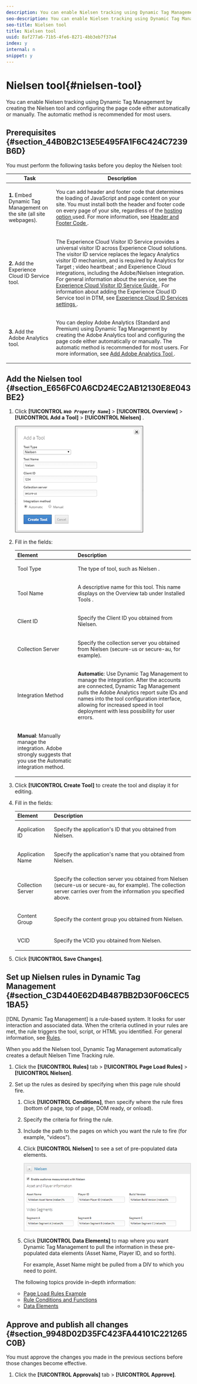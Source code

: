 ```yaml
---
description: You can enable Nielsen tracking using Dynamic Tag Management by creating the Nielsen tool and configuring the page code either automatically or manually. The automatic method is recommended for most users.
seo-description: You can enable Nielsen tracking using Dynamic Tag Management by creating the Nielsen tool and configuring the page code either automatically or manually. The automatic method is recommended for most users.
seo-title: Nielsen tool
title: Nielsen tool
uuid: 8af277a6-71b5-4fe6-8271-4bb3eb7f37a4
index: y
internal: n
snippet: y
---
```


# Nielsen tool{#nielsen-tool}

You can enable Nielsen tracking using Dynamic Tag Management by creating the Nielsen tool and configuring the page code either automatically or manually. The automatic method is recommended for most users.

## Prerequisites {#section_44B0B2C13E5E495FA1F6C424C7239B6D}

You must perform the following tasks before you deploy the Nielsen tool:

<table id="table_5F72D90F206C4D1B9D67FDF62D7EB61F">
 <thead>
  <tr>
   <th colname="col1" class="entry"> Task </th>
   <th colname="col2" class="entry"> Description </th>
  </tr>
 </thead>
 <tbody>
  <tr>
   <td colname="col1"> <p><b>1.</b> Embed Dynamic Tag Management on the site (all site webpages). </p> </td>
   <td colname="col2"> <p> You can add header and footer code that determines the loading of JavaScript and page content on your site. You must install both the header and footer code on every page of your site, regardless of the <a href="../client-side-information/deployment.md#concept_09612483C4934E16B20F5E9DA3B7EB7D" format="dita" scope="local"> hosting option </a> used. For more information, see <a href="../client-side-information/deployment.md#concept_3F6A0A508F294FCBABEBA1DF540B781B" format="dita" scope="local"> Header and Footer Code </a>. </p> </td>
  </tr>
  <tr>
   <td colname="col1"> <p><b>2.</b> Add the Experience Cloud ID Service tool. </p> </td>
   <td colname="col2"> <p>The <span class="keyword"> Experience Cloud Visitor ID Service </span> provides a universal visitor ID across <span class="keyword"> Experience Cloud </span>solutions. The visitor ID service replaces the legacy Analytics visitor ID mechanism, and is required by <span class="keyword"> Analytics </span> for <span class="keyword"> Target </span>; <span class="keyword"> video heartbeat </span>; and <span class="keyword"> Experience Cloud </span> integrations, including the Adobe/Nielsen integration. For general information about the service, see the <a href="https://marketing.adobe.com/resources/help/en_US/mcvid/mcvid-overview.html" format="https" scope="external"> Experience Cloud Visitor ID Service Guide </a>. For information about adding the Experience Cloud ID Service tool in DTM, see <a href="https://marketing.adobe.com/resources/help/en_US/mcvid/mcvid-dtm-settings.html" format="html" scope="external"> Experience Cloud ID Services settings </a>. </p> </td> 
  </tr>
  <tr>
   <td colname="col1"> <p><b>3.</b> Add the Adobe Analytics tool. </p> </td>
   <td colname="col2"> <p>You can deploy <span class="keyword"> Adobe Analytics </span> (Standard and Premium) using Dynamic Tag Management by creating the <span class="keyword"> Adobe Analytics </span> tool and configuring the page code either automatically or manually. The automatic method is recommended for most users. For more information, see <a href="../tools-reference/analytics-dtm.md#concept_FBA6679A0B79490F8296437F11E5E4F8" format="dita" scope="local"> Add Adobe Analytics Tool </a>. </p> </td>
  </tr>
 </tbody>
</table>

## Add the Nielsen tool {#section_E656FC0A6CD24EC2AB12130E8E043BE2}

1. Click  **[!UICONTROL  *`Web Property Name`*]** > **[!UICONTROL Overview]** > **[!UICONTROL Add a Tool]** > **[!UICONTROL Nielsen]** .

   ![Step Result](assets/nielsen_tool.png)

1. Fill in the fields:

    <table id="table_1CFB53FE72E74CCB8CAA5D4E3873D286">
     <thead>
      <tr>
       <th colname="col1" class="entry"> Element </th>
       <th colname="col2" class="entry"> Description </th>
      </tr>
     </thead>
     <tbody>
      <tr>
       <td colname="col1"> <p>Tool Type </p> </td>
       <td colname="col2"> <p>The type of tool, such as <span class="keyword"> Nielsen </span>. </p> </td>
      </tr>
      <tr>
       <td colname="col1"> <p>Tool Name </p> </td>
       <td colname="col2"> <p>A descriptive name for this tool. This name displays on the <span class="wintitle"> Overview </span> tab under <span class="wintitle"> Installed Tools </span>. </p> </td>
      </tr>
      <tr>
       <td colname="col1"> <p>Client ID </p> </td>
       <td colname="col2"> <p>Specify the Client ID you obtained from Nielsen. </p> </td>
      </tr>
      <tr>
       <td colname="col1"> <p>Collection Server </p> </td>
       <td colname="col2"> <p>Specify the collection server you obtained from Nielsen (secure-us or secure-au, for example). </p> </td>
      </tr>
      <tr>
       <td colname="col1" morerows="1"> <p>Integration Method </p> </td>
       <td colname="col2"> <p> <b>Automatic</b>: Use Dynamic Tag Management to manage the integration. After the accounts are connected, Dynamic Tag Management pulls the <span class="keyword"> Adobe Analytics </span> report suite IDs and names into the tool configuration interface, allowing for increased speed in tool deployment with less possibility for user errors. </p> </td>
      </tr>
      <tr>
       <td colname="col2"> <p> <b>Manual</b>: Manually manage the integration. Adobe strongly suggests that you use the Automatic integration method. </p> </td>
      </tr>
     </tbody>
    </table>

1. Click **[!UICONTROL Create Tool]** to create the tool and display it for editing.
1. Fill in the fields:

    <table id="table_F2635DE3831B4476AD1B12041DB16FBD">
     <thead>
      <tr>
       <th colname="col1" class="entry"> Element </th>
       <th colname="col2" class="entry"> Description </th>
      </tr>
     </thead>
     <tbody>
      <tr>
       <td colname="col1"> <p>Application ID </p> </td>
       <td colname="col2"> <p>Specify the application's ID that you obtained from Nielsen. </p> </td>
      </tr>
      <tr>
       <td colname="col1"> <p>Application Name </p> </td>
       <td colname="col2"> <p>Specify the application's name that you obtained from Nielsen. </p> </td>
      </tr>
      <tr>
       <td colname="col1"> <p>Collection Server </p> </td>
       <td colname="col2"> <p>Specify the collection server you obtained from Nielsen (secure-us or secure-au, for example). The collection server carries over from the information you specified above. </p> </td>
      </tr>
      <tr>
       <td colname="col1"> <p>Content Group </p> </td>
       <td colname="col2"> <p>Specify the content group you obtained from Nielsen. </p> </td>
      </tr>
      <tr>
       <td colname="col1"> <p>VCID </p> </td>
       <td colname="col2"> <p>Specify the VCID you obtained from Nielsen. </p> </td>
      </tr>
     </tbody>
    </table>

1. Click **[!UICONTROL Save Changes]**.

## Set up Nielsen rules in Dynamic Tag Management {#section_C3D440E62D4B487BB2D30F06CEC51BA5}

[!DNL Dynamic Tag Management] is a rule-based system. It looks for user interaction and associated data. When the criteria outlined in your rules are met, the rule triggers the tool, script, or HTML you identified. For general information, see [Rules](../managing-resources/rules.md#concept_2D3F296DD3BD418BAB7A0E2415DD9C92).

When you add the Nielsen tool, Dynamic Tag Management automatically creates a default Nielsen Time Tracking rule.

1. Click the **[!UICONTROL Rules]** tab > **[!UICONTROL Page Load Rules]** > **[!UICONTROL Nielsen]**.
1. Set up the rules as desired by specifying when this page rule should fire.

    1. Click **[!UICONTROL Conditions]**, then specify where the rule fires (bottom of page, top of page, DOM ready, or onload).
    1. Specify the criteria for firing the rule.
    1. Include the path to the pages on which you want the rule to fire (for example, "videos").
    1. Click **[!UICONTROL Nielsen]** to see a set of pre-populated data elements.

       ![](assets/nielsen_rules.png)

    1. Click **[!UICONTROL Data Elements]** to map where you want Dynamic Tag Management to pull the information in these pre-populated data elements (Asset Name, Player ID, and so forth).

       For example, Asset Name might be pulled from a DIV to which you need to point.

   The following topics provide in-depth information:

    * [Page Load Rules Example](../managing-resources/rules.md#concept_811F4216145A4E3A91190DFFC9C2D223)
    * [Rule Conditions and Functions](../managing-resources/rules.md#reference_662A7B7D177C46C98980CD317A7A8861)
    * [Data Elements](../managing-resources/data-elements.md#concept_8A4591BD0F4241B6925D976482C43CD2)

## Approve and publish all changes {#section_9948D02D35FC423FA44101C221265C0B}

You must approve the changes you made in the previous sections before those changes become effective.

1. Click the **[!UICONTROL Approvals]** tab > **[!UICONTROL Approve]**.
